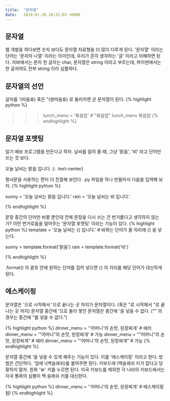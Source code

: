 ```yaml
---
title:  "문자열"
date:   2019-01-26 20:21:03 +0900
---
```



## 문자열
웹 개발을 하다보면 숫자 보다도 문자열 자료형을 더 많이 다루게 된다.
'문자열' 이라는 단어는 '문자의 나열' 이라는 의미인데, 우리가 흔히 생각하는 '글'
이라고 이해하면 된다. 
자바에서는 문자 한 글자는 char, 문자열은 string 이라고 부르는데, 파이썬에서는 한 글자여도 전부 string 이라
심플하다.

## 문자열의 선언
글자를 '(따옴표) 혹은 "(쌍따옴표) 로 둘러치면 곧 문자열이 된다.
{% highlight python %}
>>> lunch_menu = '볶음밥' # "볶음밥"
>>> lunch_menu
볶음밥
{% endhighlight %}

## 문자열 포맷팅
일기 예보 프로그램을 만든다고 하자. 날씨를 알려 줄 때, 그냥 '맑음', '비' 라고 단어만 쓰는 것 보다.

오늘 날씨는 맑음 입니다.
{: .text-center}

평서문을 사용하는 편이 더 친절해 보인다. .py 파일을 하나 만들어서 다음을 입력해 보자.
{% highlight python %}

sunny = '오늘 날씨는 맑음 입니다.'
rain = '오늘 날씨는 비 입니다.'



{% endhighlight %}


문장 중간의 단어만 바뀔 뿐인데 전체 문장을 다시 쓰는 건 번거롭다고 생각하지 않는가?
이런 번거로움을 덜어주는 '문자열 포맷팅' 이라는 기능이 있다. 
{% highlight python %}
template = '오늘 날씨는 {} 입니다.' # 바뀌는 단어가 올 자리에 {} 을 넣는다.

sunny = template.format('맑음')
rain = template.format('비')

{% endhighlight %}

.format() 의 괄호 안에 원하는 단어를 집어 넣으면 {} 의 자리를 해당 단어가 대신하게 된다.

## 에스케이핑

문자열은 '으로 시작해서 '으로 끝나는 곳 까지가 문자열이다. (혹은 "로 시작해서 "로 끝나는 곳 까지)
문자열 중간에 '으로 둘러 쌓인 문자열은 중간에 '을 넣을 수 없다. ("" 의 경우는 중간에 "를 넣을 수 없다.")

{% highlight python %}
dinner_menu = ''어머니'의 손맛, 된장찌개' # 에러
dinner_menu = '"어머니"의 손맛, 된장찌개' # 가능
dinner_menu = ""어머니"의 손맛, 된장찌개" # 에러
dinner_menu = "'어머니'의 손맛, 된장찌개" # 가능
{% endhighlight %}

문자열 중간에 '을 넣을 수 있게 해주는 기능이 있다. 이를 '에스케이핑' 이라고 한다.
방법은 간단하다. '앞에 \\(백슬래쉬)를 붙여주면 된다.
키보드에 \\백슬래쉬 키가 없다고 당황하지 말자. 원화 '￦' 키를 누르면 된다.
미국 키보드를 제외한 각 나라의 키보드에서는 자국 통화의 심볼이 백 슬래쉬 키를 대신한다.

{% highlight python %}
dinner_menu = '\'어머니\'의 손맛, 된장찌개' # 에스케이핑 됨!
{% endhighlight %}








